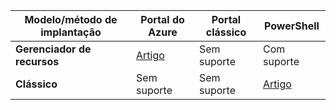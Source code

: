 |**Modelo/método de implantação**| **Portal do Azure** | **Portal clássico** | **PowerShell**|
|---|---|---|---|
| **Gerenciador de recursos**      |[Artigo](vpn-gateway-howto-multi-site-to-site-resource-manager-portal.md)| Sem suporte | Com suporte|
| **Clássico** | Sem suporte | Sem suporte | [Artigo](vpn-gateway-multi-site.md) | 
 
